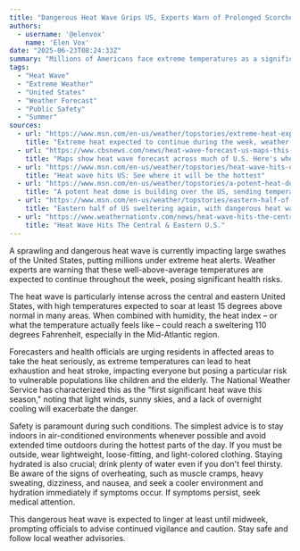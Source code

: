 ```yaml
---
title: "Dangerous Heat Wave Grips US, Experts Warn of Prolonged Scorcher"
authors:
  - username: '@elenvox'
    name: 'Elen Vox'
date: "2025-06-23T08:24:33Z"
summary: "Millions of Americans face extreme temperatures as a significant heat wave settles over the central and eastern United States, with heat indices potentially reaching dangerous levels and conditions expected to persist through midweek."
tags:
  - "Heat Wave"
  - "Extreme Weather"
  - "United States"
  - "Weather Forecast"
  - "Public Safety"
  - "Summer"
sources:
  - url: "https://www.msn.com/en-us/weather/topstories/extreme-heat-expected-to-continue-during-the-week-weather-experts-warn/ar-AA1HcmTJ"
    title: "Extreme heat expected to continue during the week, weather experts warn"
  - url: "https://www.cbsnews.com/news/heat-wave-forecast-us-maps-this-week/"
    title: "Maps show heat wave forecast across much of U.S. Here's when it starts and how long it will last."
  - url: "https://www.msn.com/en-us/weather/topstories/heat-wave-hits-us-see-where-it-will-be-the-hottest/ar-AA1H72pi"
    title: "Heat wave hits US: See where it will be the hottest"
  - url: "https://www.msn.com/en-us/weather/topstories/a-potent-heat-dome-is-building-over the-us-sending-temperatures-into-the-triple-digits/ar-AA1Ha2Sx"
    title: "A potent heat dome is building over the US, sending temperatures into the triple digits"
  - url: "https://www.msn.com/en-us/weather/topstories/eastern-half-of-us-sweltering-again-with-dangerous-heat-wave-expected-to-last-until-midweek/ar-AA1Hcjwt"
    title: "Eastern half of US sweltering again, with dangerous heat wave expected to last until midweek"
  - url: "https://www.weathernationtv.com/news/heat-wave-hits-the-central-eastern-u-s/"
    title: "Heat Wave Hits The Central & Eastern U.S."
---
```


A sprawling and dangerous heat wave is currently impacting large swathes of the United States, putting millions under extreme heat alerts. Weather experts are warning that these well-above-average temperatures are expected to continue throughout the week, posing significant health risks.

The heat wave is particularly intense across the central and eastern United States, with high temperatures expected to soar at least 15 degrees above normal in many areas. When combined with humidity, the heat index – or what the temperature actually feels like – could reach a sweltering 110 degrees Fahrenheit, especially in the Mid-Atlantic region.

Forecasters and health officials are urging residents in affected areas to take the heat seriously, as extreme temperatures can lead to heat exhaustion and heat stroke, impacting everyone but posing a particular risk to vulnerable populations like children and the elderly. The National Weather Service has characterized this as the \"first significant heat wave this season,\" noting that light winds, sunny skies, and a lack of overnight cooling will exacerbate the danger.

Safety is paramount during such conditions. The simplest advice is to stay indoors in air-conditioned environments whenever possible and avoid extended time outdoors during the hottest parts of the day. If you must be outside, wear lightweight, loose-fitting, and light-colored clothing. Staying hydrated is also crucial; drink plenty of water even if you don't feel thirsty. Be aware of the signs of overheating, such as muscle cramps, heavy sweating, dizziness, and nausea, and seek a cooler environment and hydration immediately if symptoms occur. If symptoms persist, seek medical attention.

This dangerous heat wave is expected to linger at least until midweek, prompting officials to advise continued vigilance and caution. Stay safe and follow local weather advisories.
